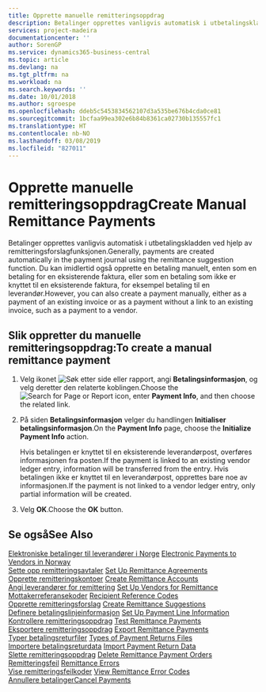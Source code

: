 ```yaml
---
title: Opprette manuelle remitteringsoppdrag
description: Betalinger opprettes vanligvis automatisk i utbetalingskladden ved hjelp av remitteringsforslagfunksjonen.
services: project-madeira
documentationcenter: ''
author: SorenGP
ms.service: dynamics365-business-central
ms.topic: article
ms.devlang: na
ms.tgt_pltfrm: na
ms.workload: na
ms.search.keywords: ''
ms.date: 10/01/2018
ms.author: sgroespe
ms.openlocfilehash: ddeb5c5453834562107d3a535be676b4cda0ce81
ms.sourcegitcommit: 1bcfaa99ea302e6b84b8361ca02730b135557fc1
ms.translationtype: HT
ms.contentlocale: nb-NO
ms.lasthandoff: 03/08/2019
ms.locfileid: "827011"
---
```

# <a name="create-manual-remittance-payments"></a><span data-ttu-id="f0f42-103">Opprette manuelle remitteringsoppdrag</span><span class="sxs-lookup"><span data-stu-id="f0f42-103">Create Manual Remittance Payments</span></span>
<span data-ttu-id="f0f42-104">Betalinger opprettes vanligvis automatisk i utbetalingskladden ved hjelp av remitteringsforslagfunksjonen.</span><span class="sxs-lookup"><span data-stu-id="f0f42-104">Generally, payments are created automatically in the payment journal using the remittance suggestion function.</span></span> <span data-ttu-id="f0f42-105">Du kan imidlertid også opprette en betaling manuelt, enten som en betaling for en eksisterende faktura, eller som en betaling som ikke er knyttet til en eksisterende faktura, for eksempel betaling til en leverandør.</span><span class="sxs-lookup"><span data-stu-id="f0f42-105">However, you can also create a payment manually, either as a payment of an existing invoice or as a payment without a link to an existing invoice, such as a payment to a vendor.</span></span>  

## <a name="to-create-a-manual-remittance-payment"></a><span data-ttu-id="f0f42-106">Slik oppretter du manuelle remitteringsoppdrag:</span><span class="sxs-lookup"><span data-stu-id="f0f42-106">To create a manual remittance payment</span></span>  

1.  <span data-ttu-id="f0f42-107">Velg ikonet ![Søk etter side eller rapport](../../media/ui-search/search_small.png "Søk etter side eller rapport"), angi **Betalingsinformasjon**, og velg deretter den relaterte koblingen.</span><span class="sxs-lookup"><span data-stu-id="f0f42-107">Choose the ![Search for Page or Report](../../media/ui-search/search_small.png "Search for Page or Report icon") icon, enter **Payment Info**, and then choose the related link.</span></span>  
2.  <span data-ttu-id="f0f42-108">På siden **Betalingsinformasjon** velger du handlingen **Initialiser betalingsinformasjon**.</span><span class="sxs-lookup"><span data-stu-id="f0f42-108">On the **Payment Info** page, choose the **Initialize Payment Info** action.</span></span>  

    <span data-ttu-id="f0f42-109">Hvis betalingen er knyttet til en eksisterende leverandørpost, overføres informasjonen fra posten.</span><span class="sxs-lookup"><span data-stu-id="f0f42-109">If the payment is linked to an existing vendor ledger entry, information will be transferred from the entry.</span></span> <span data-ttu-id="f0f42-110">Hvis betalingen ikke er knyttet til en leverandørpost, opprettes bare noe av informasjonen.</span><span class="sxs-lookup"><span data-stu-id="f0f42-110">If the payment is not linked to a vendor ledger entry, only partial information will be created.</span></span>  

3.  <span data-ttu-id="f0f42-111">Velg **OK**.</span><span class="sxs-lookup"><span data-stu-id="f0f42-111">Choose the **OK** button.</span></span>  

## <a name="see-also"></a><span data-ttu-id="f0f42-112">Se også</span><span class="sxs-lookup"><span data-stu-id="f0f42-112">See Also</span></span>  
 <span data-ttu-id="f0f42-113">[Elektroniske betalinger til leverandører i Norge](electronic-payments-to-vendors-in-norway.md) </span><span class="sxs-lookup"><span data-stu-id="f0f42-113">[Electronic Payments to Vendors in Norway](electronic-payments-to-vendors-in-norway.md) </span></span>  
 <span data-ttu-id="f0f42-114">[Sette opp remitteringsavtaler](how-to-set-up-remittance-agreements.md) </span><span class="sxs-lookup"><span data-stu-id="f0f42-114">[Set Up Remittance Agreements](how-to-set-up-remittance-agreements.md) </span></span>  
 <span data-ttu-id="f0f42-115">[Opprette remitteringskontoer](how-to-create-remittance-accounts.md) </span><span class="sxs-lookup"><span data-stu-id="f0f42-115">[Create Remittance Accounts](how-to-create-remittance-accounts.md) </span></span>  
 <span data-ttu-id="f0f42-116">[Angi leverandører for remittering](how-to-set-up-vendors-for-remittance.md) </span><span class="sxs-lookup"><span data-stu-id="f0f42-116">[Set Up Vendors for Remittance](how-to-set-up-vendors-for-remittance.md) </span></span>  
 <span data-ttu-id="f0f42-117">[Mottakerreferansekoder](recipient-reference-codes.md) </span><span class="sxs-lookup"><span data-stu-id="f0f42-117">[Recipient Reference Codes](recipient-reference-codes.md) </span></span>  
 <span data-ttu-id="f0f42-118">[Opprette remitteringsforslag](how-to-create-remittance-suggestions.md) </span><span class="sxs-lookup"><span data-stu-id="f0f42-118">[Create Remittance Suggestions](how-to-create-remittance-suggestions.md) </span></span>  
 <span data-ttu-id="f0f42-119">[Definere betalingslinjeinformasjon](how-to-set-up-payment-line-information.md) </span><span class="sxs-lookup"><span data-stu-id="f0f42-119">[Set Up Payment Line Information](how-to-set-up-payment-line-information.md) </span></span>  
 <span data-ttu-id="f0f42-120">[Kontrollere remitteringsoppdrag](how-to-test-remittance-payments.md) </span><span class="sxs-lookup"><span data-stu-id="f0f42-120">[Test Remittance Payments](how-to-test-remittance-payments.md) </span></span>  
 <span data-ttu-id="f0f42-121">[Eksportere remitteringsoppdrag](how-to-export-remittance-payments.md) </span><span class="sxs-lookup"><span data-stu-id="f0f42-121">[Export Remittance Payments](how-to-export-remittance-payments.md) </span></span>  
 <span data-ttu-id="f0f42-122">[Typer betalingsreturfiler](types-of-payment-returns-files.md) </span><span class="sxs-lookup"><span data-stu-id="f0f42-122">[Types of Payment Returns Files](types-of-payment-returns-files.md) </span></span>  
 <span data-ttu-id="f0f42-123">[Importere betalingsreturdata](how-to-import-payment-return-data.md) </span><span class="sxs-lookup"><span data-stu-id="f0f42-123">[Import Payment Return Data](how-to-import-payment-return-data.md) </span></span>  
 <span data-ttu-id="f0f42-124">[Slette remitteringsoppdrag](how-to-delete-remittance-payment-orders.md) </span><span class="sxs-lookup"><span data-stu-id="f0f42-124">[Delete Remittance Payment Orders](how-to-delete-remittance-payment-orders.md) </span></span>  
 <span data-ttu-id="f0f42-125">[Remitteringsfeil](remittance-errors.md) </span><span class="sxs-lookup"><span data-stu-id="f0f42-125">[Remittance Errors](remittance-errors.md) </span></span>  
 <span data-ttu-id="f0f42-126">[Vise remitteringsfeilkoder](how-to-view-remittance-error-codes.md) </span><span class="sxs-lookup"><span data-stu-id="f0f42-126">[View Remittance Error Codes](how-to-view-remittance-error-codes.md) </span></span>  
 [<span data-ttu-id="f0f42-127">Annullere betalinger</span><span class="sxs-lookup"><span data-stu-id="f0f42-127">Cancel Payments</span></span>](how-to-cancel-payments.md)
